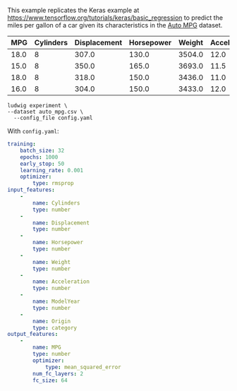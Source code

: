 This example replicates the Keras example at <https://www.tensorflow.org/tutorials/keras/basic_regression> to predict the miles per gallon of a car given its characteristics in the [Auto MPG](https://archive.ics.uci.edu/ml/datasets/auto+mpg) dataset.

| MPG  | Cylinders | Displacement | Horsepower | Weight | Acceleration | ModelYear | Origin |
| ---- | --------- | ------------ | ---------- | ------ | ------------ | --------- | ------ |
| 18.0 | 8         | 307.0        | 130.0      | 3504.0 | 12.0         | 70        | 1      |
| 15.0 | 8         | 350.0        | 165.0      | 3693.0 | 11.5         | 70        | 1      |
| 18.0 | 8         | 318.0        | 150.0      | 3436.0 | 11.0         | 70        | 1      |
| 16.0 | 8         | 304.0        | 150.0      | 3433.0 | 12.0         | 70        | 1      |

```
ludwig experiment \
--dataset auto_mpg.csv \
  --config_file config.yaml
```

With `config.yaml`:

```yaml
training:
    batch_size: 32
    epochs: 1000
    early_stop: 50
    learning_rate: 0.001
    optimizer:
        type: rmsprop
input_features:
    -
        name: Cylinders
        type: number
    -
        name: Displacement
        type: number
    -
        name: Horsepower
        type: number
    -
        name: Weight
        type: number
    -
        name: Acceleration
        type: number
    -
        name: ModelYear
        type: number
    -
        name: Origin
        type: category
output_features:
    -
        name: MPG
        type: number
        optimizer:
            type: mean_squared_error
        num_fc_layers: 2
        fc_size: 64

```

